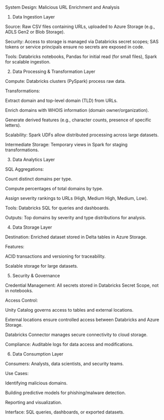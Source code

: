 System Design: Malicious URL Enrichment and Analysis
1. Data Ingestion Layer

Source: Raw CSV files containing URLs, uploaded to Azure Storage (e.g., ADLS Gen2 or Blob Storage).

Security: Access to storage is managed via Databricks secret scopes; SAS tokens or service principals ensure no secrets are exposed in code.

Tools: Databricks notebooks, Pandas for initial read (for small files), Spark for scalable ingestion.

2. Data Processing & Transformation Layer

Compute: Databricks clusters (PySpark) process raw data.

Transformations:

Extract domain and top-level domain (TLD) from URLs.

Enrich domains with WHOIS information (domain owner/organization).

Generate derived features (e.g., character counts, presence of specific letters).

Scalability: Spark UDFs allow distributed processing across large datasets.

Intermediate Storage: Temporary views in Spark for staging transformations.

3. Data Analytics Layer

SQL Aggregations:

Count distinct domains per type.

Compute percentages of total domains by type.

Assign severity rankings to URLs (High, Medium High, Medium, Low).

Tools: Databricks SQL for queries and dashboards.

Outputs: Top domains by severity and type distributions for analysis.

4. Data Storage Layer

Destination: Enriched dataset stored in Delta tables in Azure Storage.

Features:

ACID transactions and versioning for traceability.

Scalable storage for large datasets.

5. Security & Governance

Credential Management: All secrets stored in Databricks Secret Scope, not in notebooks.

Access Control:

Unity Catalog governs access to tables and external locations.

External locations ensure controlled access between Databricks and Azure Storage.

Databricks Connector manages secure connectivity to cloud storage.

Compliance: Auditable logs for data access and modifications.

6. Data Consumption Layer

Consumers: Analysts, data scientists, and security teams.

Use Cases:

Identifying malicious domains.

Building predictive models for phishing/malware detection.

Reporting and visualization.

Interface: SQL queries, dashboards, or exported datasets.

